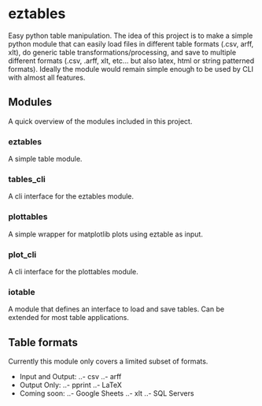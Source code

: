 # eztables
Easy python table manipulation. The idea of this project is to make a simple python module that can easily load files in different table formats (.csv, arff, xlt), do generic table transformations/processing, and save to multiple different formats (.csv, .arff, xlt, etc... but also latex, html or string patterned formats). Ideally the module would remain simple enough to be used by CLI with almost all features.

## Modules
A quick overview of the modules included in this project.

### eztables
A simple table module.

### tables_cli
A cli interface for the eztables module.

### plottables
A simple wrapper for matplotlib plots using eztable as input.

### plot_cli
A cli interface for the plottables module.

### iotable
A module that defines an interface to load and save tables. Can be extended for most table applications.

## Table formats
Currently this module only covers a limited subset of formats.
- Input and Output:
..- csv
..- arff
- Output Only:
..- pprint
..- LaTeX
- Coming soon:
..- Google Sheets
..- xlt
..- SQL Servers
